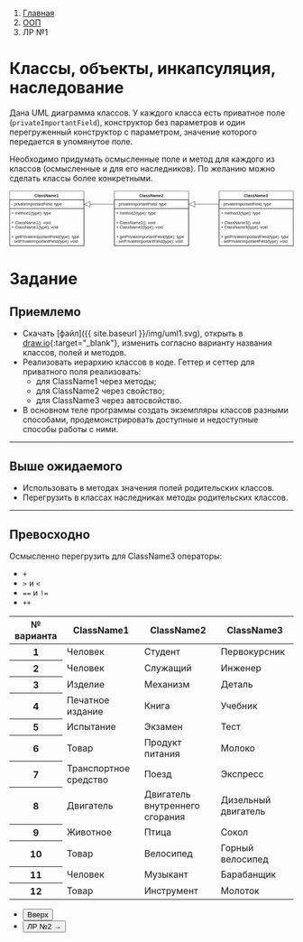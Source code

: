 <ol class="breadcrumb">
  <li class="breadcrumb-item"><a href="{{ site.baseurl }}">Главная</a></li>
  <li class="breadcrumb-item"><a href="{{ site.baseurl }}/OOP/index.html">ООП</a></li>
  <li class="breadcrumb-item active">ЛР №1</li>
</ol>

# Классы, объекты, инкапсуляция, наследование

Дана UML диаграмма классов. У каждого класса есть приватное поле (`privateImportantField`), конструктор без параметров и один перегруженный конструктор с параметром, значение которого передается в упомянутое поле.

Необходимо придумать осмысленные поле и метод для каждого из классов (осмысленные и для его наследников). По желанию можно сделать классы более конкретными.

<div class="card border-primary mb-2" style="max-width: 60rem;">
  <div class="card-body">
    <svg xmlns="http://www.w3.org/2000/svg" width="841" height="166" viewBox="-.5 -.5 841 166"><defs><clipPath id="prefix__a"><path d="M4 31h212v26H4z"/></clipPath><clipPath id="prefix__b"><path d="M4 57h212v110H4z"/></clipPath><clipPath id="prefix__c"><path d="M314 31h212v26H314z"/></clipPath><clipPath id="prefix__d"><path d="M314 57h212v110H314z"/></clipPath><clipPath id="prefix__e"><path d="M624 31h212v26H624z"/></clipPath><clipPath id="prefix__f"><path d="M624 57h212v110H624z"/></clipPath></defs><g fill="none" stroke="currentColor" stroke-miterlimit="10"><path d="M0 26V0h220v26" pointer-events="all"/><path d="M0 26v136h220V26M0 26h220" pointer-events="none"/></g><text x="109.5" y="17.5" fill="currentColor" font-family="Helvetica" font-weight="bold" text-anchor="middle" font-size="12">ClassName1</text><path fill="none" stroke="currentColor" pointer-events="all" d="M0 26h220v26H0z"/><g fill="currentColor" font-family="Helvetica" clip-path="url(#prefix__a)" font-size="12"><text x="5.5" y="43.5">- privateImportantField: type</text></g><path fill="none" stroke="currentColor" pointer-events="all" d="M0 52h220v110H0z"/><g fill="currentColor" font-family="Helvetica" clip-path="url(#prefix__b)" font-size="12"><text x="5.5" y="69.5">+ method1(type): type</text><text x="5.5" y="97.5">+ ClassName1(): void</text><text x="5.5" y="111.5">+ ClassName1(type): void</text><text x="5.5" y="139.5">+ getPrivateImportantField(type): type</text><text x="5.5" y="153.5">- setPrivateImportantField(type): void</text></g><g fill="none" stroke="currentColor" stroke-miterlimit="10"><path d="M310 39h-71.88" pointer-events="stroke"/><path d="M221.12 39l17-8.5v17z" pointer-events="all"/></g><g fill="none" stroke="currentColor" stroke-miterlimit="10"><path d="M310 26V0h220v26" pointer-events="all"/><path d="M310 26v136h220V26M310 26h220" pointer-events="none"/></g><text x="419.5" y="17.5" fill="currentColor" font-family="Helvetica" font-weight="bold" text-anchor="middle" font-size="12">ClassName2</text><path fill="none" stroke="currentColor" pointer-events="all" d="M310 26h220v26H310z"/><g fill="currentColor" font-family="Helvetica" clip-path="url(#prefix__c)" font-size="12"><text x="315.5" y="43.5">- privateImportantField: type</text></g><path fill="none" stroke="currentColor" pointer-events="all" d="M310 52h220v110H310z"/><g fill="currentColor" font-family="Helvetica" clip-path="url(#prefix__d)" font-size="12"><text x="315.5" y="69.5">+ method2(type): type</text><text x="315.5" y="97.5">+ ClassName2(): void</text><text x="315.5" y="111.5">+ ClassName2(type): void</text><text x="315.5" y="139.5">+ getPrivateImportantField(type): type</text><text x="315.5" y="153.5">- setPrivateImportantField(type): void</text></g><g fill="none" stroke="currentColor" stroke-miterlimit="10"><path d="M620 26V0h220v26" pointer-events="all"/><path d="M620 26v136h220V26M620 26h220" pointer-events="none"/></g><text x="729.5" y="17.5" fill="currentColor" font-family="Helvetica" font-weight="bold" text-anchor="middle" font-size="12">ClassName3</text><path fill="none" stroke="currentColor" pointer-events="all" d="M620 26h220v26H620z"/><g fill="currentColor" font-family="Helvetica" clip-path="url(#prefix__e)" font-size="12"><text x="625.5" y="43.5">- privateImportantField: type</text></g><path fill="none" stroke="currentColor" pointer-events="all" d="M620 52h220v110H620z"/><g fill="currentColor" font-family="Helvetica" clip-path="url(#prefix__f)" font-size="12"><text x="625.5" y="69.5">+ method3(type): type</text><text x="625.5" y="97.5">+ ClassName3(): void</text><text x="625.5" y="111.5">+ ClassName3(type): void</text><text x="625.5" y="139.5">+ getPrivateImportantField(type): type</text><text x="625.5" y="153.5">- setPrivateImportantField(type): void</text></g><g fill="none" stroke="currentColor" stroke-miterlimit="10"><path d="M620 39h-71.88" pointer-events="stroke"/><path d="M531.12 39l17-8.5v17z" pointer-events="all"/></g></svg>
  </div>
</div>

# Задание

## Приемлемо

* Скачать [файл]({{ site.baseurl }}/img/uml1.svg), открыть в [draw.io](https://app.diagrams.net/){:target="_blank"}, изменить согласно варианту названия классов, полей и методов.
* Реализовать иерархию классов в коде. Геттер и сеттер для приватного поля реализовать:
  * для ClassName1 через методы;
  * для ClassName2 через свойство;
  * для ClassName3 через автосвойство.
* В основном теле программы создать экземпляры классов разными способами, продемонстрировать доступные и недоступные способы работы с ними.

___

## Выше ожидаемого

* Использовать в методах значения полей родительских классов.
* Перегрузить в классах наследниках методы родительских классов.

___

## Превосходно

Осмысленно перегрузить для ClassName3 операторы:
* `+`
* `>` и `<`
* `==` и `!=`
* `++`


<div class="table-responsive">
<table class="table table-hover">
  <thead>
    <tr>
      <th scope="col">№ варианта</th>
      <th scope="col">ClassName1</th>
      <th scope="col">ClassName2</th>
      <th scope="col">ClassName3</th>
    </tr>
  </thead>
  <tbody>
    <tr class="table-active">
      <th scope="row">1</th>
      <td>Человек</td>
      <td>Студент</td>
      <td>Первокурсник</td>
    </tr>
    <tr class="table-primary">
      <th scope="row">2</th>
      <td>Человек</td>
      <td>Служащий</td>
      <td>Инженер</td>
    </tr>
    <tr class="table-active">
      <th scope="row">3</th>
      <td>Изделие</td>
      <td>Механизм</td>
      <td>Деталь</td>
    </tr>
    <tr class="table-primary">
      <th scope="row">4</th>
      <td>Печатное издание</td>
      <td>Книга</td>
      <td>Учебник</td>
    </tr>
    <tr class="table-active">
      <th scope="row">5</th>
      <td>Испытание</td>
      <td>Экзамен</td>
      <td>Тест</td>
    </tr>
    <tr class="table-primary">
      <th scope="row">6</th>
      <td>Товар</td>
      <td>Продукт питания</td>
      <td>Молоко</td>
    </tr>
    <tr class="table-active">
      <th scope="row">7</th>
      <td>Транспортное средство</td>
      <td>Поезд</td>
      <td>Экспресс</td>
    </tr>
    <tr class="table-primary">
      <th scope="row">8</th>
      <td>Двигатель</td>
      <td>Двигатель внутреннего сгорания</td>
      <td>Дизельный двигатель</td>
    </tr>
    <tr class="table-active">
      <th scope="row">9</th>
      <td>Животное</td>
      <td>Птица</td>
      <td>Сокол</td>
    </tr>
    <tr class="table-primary">
      <th scope="row">10</th>
      <td>Товар</td>
      <td>Велосипед</td>
      <td>Горный велосипед</td>
    </tr>
    <tr class="table-active">
      <th scope="row">11</th>
      <td>Человек</td>
      <td>Музыкант</td>
      <td>Барабанщик</td>
    </tr>
    <tr class="table-primary">
      <th scope="row">12</th>
      <td>Товар</td>
      <td>Инструмент</td>
      <td>Молоток</td>
    </tr>
   </tbody>
</table>
</div>

 <div class="row">
   <div class="col-lg-12">
     <ul class="list-unstyled">
       <li class="float-end">
         <button type="button" class="btn btn-outline-primary" onclick="window.location.href='#задание';">Вверх</button>
       </li>
       <li   class="float-end">
         <button type="button" class="btn btn-primary" onclick="window.location.href='{{ site.baseurl }}/OOP/labs/lab2.html';">ЛР №2 →</button>
       </li>
     </ul>
   </div>
 </div>
